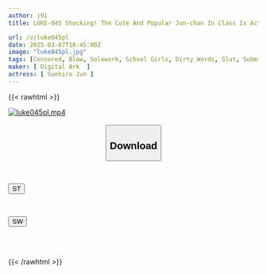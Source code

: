 ```yaml
---
author: j91
title: LUKE-045 Shocking! The Cute And Popular Jun-chan In Class Is Actually A Pervert Who Uses Older Men As Toys To Satisfy Her Sexual Desires.

url: /v/luke045pl
date: 2025-03-07T16:45:00Z
image: "luke045pl.jpg"
tags: [Censored, Blow, Solowork, School Girls, Dirty Words, Slut, Submissive Men	]
maker: [ Digital Ark  ]
actress: [ Suehiro Jun ]
---
```



{{< rawhtml >}}

<div class="video" data-videoid="WylKO3R2jBubxj9">
    <a href="javascript:;">
        <img src="/v/luke045pl/luke045pl.jpg" width="WIDTH" height="HEIGHT" alt="luke045pl.mp4" loading="lazy">
    </a>
</div>

<script type="text/javascript" src="https://j91.asia/asset/on-demand-st.js"></script>

<br>
  <link rel="stylesheet" href="https://j91.asia/asset/bs5.css">
  
  <center>
  <button class="btn btn-primary" type="button" data-bs-toggle="collapse" data-bs-target=".multi-collapse" aria-expanded="false" aria-controls="multiCollapseExample1 multiCollapseExample2"><h2>Download</h2></button></center>
</p>
<div class="row">
  <div class="col">
    <div class="collapse multi-collapse" id="multiCollapseExample1">
      <div class="card card-body">
	      	      <br>
<div class="buttons">  
<p><a href="/v/luke045pl/st.html" target="_blank"><button class="btn-hover color-3"><i class="fa fa-download"></i> ST</button></a></p></div>
    </div>
  </div>
</div>
  <div class="col">
    <div class="collapse multi-collapse" id="multiCollapseExample2">
      <div class="card card-body">
	      <br>
<div class="buttons">
<p><a href="/v/luke045pl/sw.html" target="_blank"><button class="btn-hover color-2"><i class="fa fa-download"></i> SW</button></a></p></div>
<br><br>
      </div>
    </div>
  </div>
</div>

{{< /rawhtml >}}